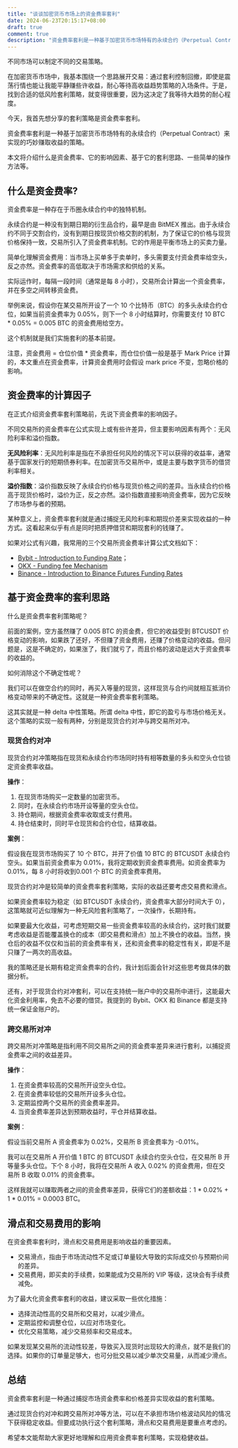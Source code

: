 ```yaml
---
title: "谈谈加密货币市场上的资金费率套利"
date: 2024-06-23T20:15:17+08:00
draft: true
comment: true
description: "资金费率套利是一种基于加密货币市场特有的永续合约（Perpetual Contract）来实现的巧妙赚取收益的策略。"
---
```


不同市场可以制定不同的交易策略。

在加密货币市场中，我基本围绕一个思路展开交易：通过套利控制回撤，即使是震荡行情也能让我能平静赚些许收益，耐心等待高收益趋势策略的入场条件。于是，找到合适的低风险套利策略，就变得很重要，因为这决定了我等待大趋势的耐心程度。

今天，我首先想分享的套利策略是资金费率套利。

资金费率套利是一种基于加密货币市场特有的永续合约（Perpetual Contract）来实现的巧妙赚取收益的策略。

本文将介绍什么是资金费率、它的影响因素、基于它的套利思路、一些简单的操作方法等。

## 什么是资金费率?

资金费率是一种存在于币圈永续合约中的独特机制。

永续合约是一种没有到期日期的衍生品合约，最早是由 BitMEX 推出。由于永续合约不同于交割合约，没有到期日按现货价格交割的机制，为了保证它的价格与现货价格保持一致，交易所引入了资金费率机制。它的作用是平衡市场上的买卖力量。

简单化理解资金费用：当市场上买单多于卖单时，多头需要支付资金费率给空头，反之亦然。资金费率的高低取决于市场需求和供给的关系。

实际运作时，每隔一段时间（通常是每 8 小时），交易所会计算出一个资金费率，并在多空之间转移资金费。

举例来说，假设你在某交易所开设了一个 10 个比特币（BTC）的多头永续合约仓位，如果当前资金费率为 0.05%，则下一个 8 小时结算时，你需要支付 10 BTC * 0.05% = 0.005 BTC 的资金费用给空方。

这个机制就是我们实施套利的基本前提。

注意，资金费用 = 仓位价值 * 资金费率，而仓位价值一般是基于 Mark Price 计算的，本文重点在资金费率，计算资金费用时会假设 mark price 不变，忽略价格的影响。

## 资金费率的计算因子

在正式介绍资金费率套利策略前，先说下资金费率的影响因子。

不同交易所的资金费率在公式实现上或有些许差异，但主要影响因素有两个：无风险利率和溢价指数。

**无风险利率**：无风险利率是指在不承担任何风险的情况下可以获得的收益率，通常基于国家发行的短期债券利率。在加密货币交易所中，或是主要与数字货币的借贷利率相关。

**溢价指数**：溢价指数反映了永续合约价格与现货价格之间的差异。当永续合约价格高于现货价格时，溢价为正，反之亦然。溢价指数直接影响资金费率，因为它反映了市场参与者的预期。

某种意义上，资金费率套利就是通过捕捉无风险利率和期现价差来实现收益的一种方式。这看起来似乎有点是同时把质押借贷和期现套利的钱赚了。

如果对公式有兴趣，我常用的三个交易所资金费率计算公式文档如下：

- [Bybit - Introduction to Funding Rate](https://www.bybit.com/en/help-center/article/What-is-funding-rate-and-predicted-rate)；
- [OKX - Funding fee Mechanism](https://www.okx.com/help/iv-introduction-to-perpetual-swap-funding-fee)
- [Binance - Introduction to Binance Futures Funding Rates](https://www.binance.com/en/support/faq/introduction-to-binance-futures-funding-rates-360033525031)

## 基于资金费率的套利思路

什么是资金费率套利策略呢？

前面的案例，空方虽然赚了 0.005 BTC 的资金费，但它的收益受到 BTCUSDT 价格变动的影响，如果跌了还好，不但赚了资金费用，还赚了价格变动的收益。但问题是，这是不确定的，如果涨了，我们就亏了，而且价格的波动是远大于资金费率的收益的。

如何消除这个不确定性呢？

我们可以在做空合约的同时，再买入等量的现货，这样现货与合约间就相互抵消价格变动带来的不确定性。这就是一种资金费率套利策略。

这其实就是一种 delta 中性策略。所谓 delta 中性，即它的盈亏与市场价格无关。这个策略的实现一般有两种，分别是现货合约对冲与跨交易所对冲。

### 现货合约对冲

现货合约对冲策略指在现货和永续合约市场同时持有相等数量的多头和空头仓位锁定资金费率收益。

**操作**：

1. 在现货市场购买一定数量的加密货币。
2. 同时，在永续合约市场开设等量的空头仓位。
3. 持仓期间，根据资金费率收取或支付费用。
4. 持仓结束时，同时平仓现货和合约仓位，结算收益。

**案例**：

假设我在现货市场购买了 10 个 BTC，并开了价值 10 BTC 的 BTCUSDT 永续合约空头。如果当前资金费率为 0.01%，我将定期收到资金费率费用。如资金费率为0.01%，每 8 小时将收到0.001 个 BTC 的资金费率费用。

现货合约对冲是较简单的资金费率套利策略，实际的收益还要考虑交易费和滑点。

如果资金费率较为稳定（如 BTCUSDT 永续合约，资金费率大部分时间大于 0），这策略就可近似理解为一种无风险套利策略了，一次操作，长期持有。

如果要最大化收益，可考虑短期交易一些资金费率较高的永续合约，这时我们就要考虑收益是否能覆盖换仓的成本（即交易费和滑点）加上不换仓的收益。当然，换仓后的收益不仅仅和当前的资金费率有关，还和资金费率的稳定性有关，即是不是只赚了一两次的高收益。

我的策略还是长期有稳定资金费率的合约，我计划后面会针对这些思考做具体的数据分析。

还有，对于现货合约对冲套利，可以在支持统一账户中的交易所中进行，这能最大化资金利用率，免去不必要的借贷。我提到的 Bybit、OKX 和 Binance 都是支持统一保证金账户的。

### 跨交易所对冲

跨交易所对冲策略是指利用不同交易所之间的资金费率差异来进行套利，以捕捉资金费率之间的收益差异。

**操作**：

1. 在资金费率较高的交易所开设空头仓位。
2. 在资金费率较低的交易所开设多头仓位。
3. 定期监控两个交易所的资金费率差异。
4. 当资金费率差异达到预期收益时，平仓并结算收益。

**案例**：

假设当前交易所 A 资金费率为 0.02%，交易所 B 资金费率为 -0.01%。

我可以在交易所 A 开价值 1 BTC 的 BTCUSDT 永续合约空头仓位，在交易所 B 开等量多头仓位。下个 8 小时，我将在交易所 A 收入 0.02% 的资金费用，但在交易所 B 收取 0.01% 的资金费率。

这样我就可以赚取两者之间的资金费率差异，获得它们的差额收益：1 * 0.02% + 1 * 0.01% = 0.0003 BTC。

## 滑点和交易费用的影响

在资金费率套利时，滑点和交易费用是影响收益的重要因素。

- 交易滑点，指由于市场流动性不足或订单量较大导致的实际成交价与预期价间的差异。
- 交易费用，即买卖的手续费，如果能成为交易所的 VIP 等级，这块会有手续费减免。

为了最大化资金费率套利的收益，建议采取一些优化措施：

- 选择流动性高的交易所和交易对，以减少滑点。
- 定期监控和调整仓位，以应对市场变化。
- 优化交易策略，减少交易频率和交易成本。

如果发现某交易所的流动性较差，导致买入现货时出现较大的滑点，就不是我们的选择。如果你的订单量足够大，也可分批交易以减少单次交易量，从而减少滑点。

## 总结

资金费率套利是一种通过捕捉市场资金费率和价格差异实现收益的套利策略。

通过现货合约对冲和跨交易所对冲等方法，可以在不承担市场价格波动风险的情况下获得稳定收益。但要成功执行这个套利策略，滑点和交易费用是要重点考虑的。

希望本文能帮助大家更好地理解和应用资金费率套利策略，实现稳健收益。
